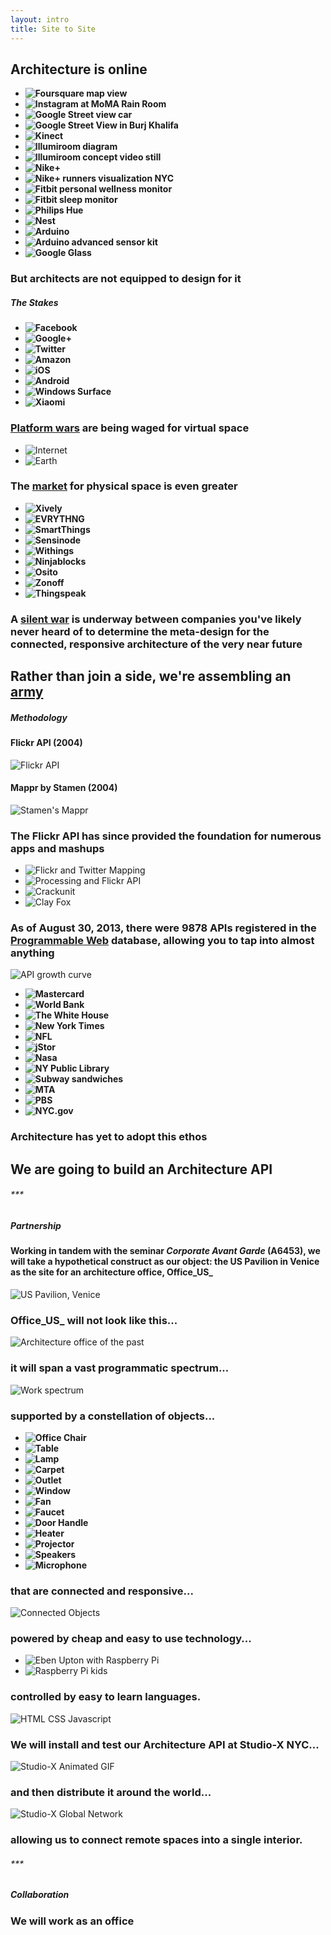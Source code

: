 ```yaml
---
layout: intro
title: Site to Site
---
```

## Architecture is online

*	__![Foursquare map view](http://s2.cdn.memeburn.com/wp-content/uploads/2012/06/New-Foursquare-Map.jpg)__
*	__![Instagram at MoMA Rain Room](http://24.media.tumblr.com/d3b5f277825c7e5d2779255c26bdfee4/tumblr_mox2yr0XcB1r1thfzo8_1280.jpg)__
*	__![Google Street view car](http://endthelie.com/wp-content/uploads/2012/05/Street-View-vehicle-Google.jpg)__
*	__![Google Street View in Burj Khalifa](http://9to5google.files.wordpress.com/2013/06/skyscraper.png?w=704&h=502)__
*	__![Kinect](http://www.extremetech.com/wp-content/uploads/2013/02/jackedkinectman.jpg)__
*	__![Illumiroom diagram](http://www.extremetech.com/wp-content/uploads/2013/01/microsoft-immersive-display-patent.jpg)__
*	__![Illumiroom concept video still](http://i2.cdnds.net/13/02/618x347/gaming-microsoft-illumi-room-concept-video-still.jpg)__
*	__![Nike+](http://cdn2.ubergizmo.com/wp-content/uploads/2013/01/Nike.jpg)__
*	__![Nike+ runners visualization NYC](http://www.fastcodesign.com/multisite_files/codesign/imagecache/inline-large/post-inline/Nike-Run-Map-1.jpg)__
*	__![Fitbit personal wellness monitor](http://www.healthyobsessions.net/wp-content/uploads/2010/12/fitbit-personal-wellness-monitor-xl.jpg)__
*	__![Fitbit sleep monitor](http://www.2wired2tired.com/wp-content/uploads/2013/03/Fitbit-Sleep.jpg)__
*	__![Philips Hue](http://cdn.macrumors.com/article-new/2013/05/philips_hue_starter_pack_iphone.jpg)__
*	__![Nest](http://cdn.macrumors.com/article-new/2012/05/nest_thermostat_iphone_app.jpg)__
*	__![Arduino](http://www.liquidware.com/system/0000/3648/Arduino_Uno_Angle.jpg)__
*	__![Arduino advanced sensor kit](http://www.dfrobot.com/image/cache/data/KIT0011/kit0011-600x600.jpg)__
*	__![Google Glass](http://www.droid-life.com/wp-content/uploads/2013/04/google-glass1.jpg)__


### But architects are not equipped to design for it

##### The Stakes

*	__![Facebook](http://www.webplatform.org/stewards/facebook/facebook_logo.png)__
*	__![Google+](http://www.n3rdabl3.co.uk/wp-content/uploads/2013/05/Google-Plus-Logo.png)__
*	__![Twitter](http://cdn.skattertech.com/files/2011/05/twitter-logo.jpg)__
*	__![Amazon](http://www.toxel.com/wp-content/uploads/2010/06/logo04.jpg)__
*	__![iOS](http://readingonscreen.files.wordpress.com/2013/04/ios-logo.jpg?w=750)__
*	__![Android](http://images.wallstcheatsheet.com/wp-content/uploads/2012/05/android-logo-white.png)__
*	__![Windows Surface](http://www.telos.com/emerging-technologies/capabilities/images/Microsoft-Surface-Logo.jpg)__
*	__![Xiaomi](http://androidspin.com/wp-content/uploads/2012/10/MIUIEs-Logo.png)__

### [Platform wars](http://techcrunch.com/2013/03/09/bring-on-the-platform-wars/) are being waged for virtual space


*	![Internet](https://raw.github.com/site2site/site2site.github.io/master/images/introduction/imageOfTheInternet.png)
*	![Earth](https://raw.github.com/site2site/site2site.github.io/master/images/introduction/blueMarble-Earth_650px.png)

### The [market](http://postscapes.com/internet-of-things-market-size) for physical space is even greater


*	__![Xively](http://blog.logmein.com/wp-content/uploads/2013/07/xively-logo-rgb-bluebg.png)__
*	__![EVRYTHNG](http://www.evrythng.com/wp-content/themes/evrytheme/img/logo.png)__
*	__![SmartThings](http://minnov8.com/site/wp-content/uploads/2013/03/smartthings-logo.jpg)__
*	__![Sensinode](https://partner.m2m.telekom.com/upload/CompanyImages/Sensinode%20Logo_344.jpg)__
*	__![Withings](http://tactiosoft.com/wp-content/uploads/2013/04/partners_withings.png)__
*	__![Ninjablocks](http://new.ninjablocks.com/media/logo_thumb.png)__
*	__![Osito](http://www.getosito.com/downloads/Osito.Logo.Stacked.png)__
*	__![Zonoff](https://si0.twimg.com/profile_images/1408173359/zonoff_cyan_on_square_480_px.jpg)__
*	__![Thingspeak](http://iobridge.com/technology/thingspeak/ThingSpeak_Logo.jpg)__



### A [silent war](http://www.wired.com/gadgetlab/2013/05/internet-of-things/) is underway between companies you've likely never heard of to determine the meta-design for the connected, responsive architecture of the very near future

## Rather than join a side, we're assembling an [army](https://github.com/organizations/site2site)


##### Methodology


#### Flickr API (2004)  
![Flickr API](http://img.clickonf5.org/it/HowToCreateAPIForFlickrAccountsToSharePi_D24B/flickr_api_request.gif)


#### Mappr by Stamen (2004)
![Stamen's Mappr](http://stamen.com/files/route66.jpg)


### The Flickr API has since provided the foundation for numerous apps and mashups

*	![Flickr and Twitter Mapping](http://farm7.static.flickr.com/6023/5912385701_470d2b97ac.jpg)
*	![Processing and Flickr API](http://api.ning.com/files/6CGVPUR09zgWHqiBzFexcLWniaxtO7kdN*YpTCHKGKCr3RmwcNRu-6xPcVkiKFEouiwzyK8n9fx0IuLilr2eaqPielQd2Uzf/flick13.png)
*	![Crackunit](http://www.crackunit.com/wp-content/uploads/2006/04/Picture%204.jpg)
*	![Clay Fox](http://www.clayfox.com/images/blog/flickrgraph.jpg)


### As of August 30, 2013, there were 9878 APIs registered in the [Programmable Web](http://www.programmableweb.com/) database, allowing you to tap into almost anything

![API growth curve](https://raw.github.com/site2site/site2site.github.io/master/images/introduction/API_GROWTH.png)


*	__![Mastercard](http://upload.wikimedia.org/wikipedia/en/b/b7/MasterCard_Logo.svg)__
*	__![World Bank](http://www.ranklogos.com/wp-content/uploads/2012/05/World-Bank-logo.jpg)__
*	__![The White House](http://www.concordia.lib.la.us/images/Links/the%20white%20house.jpg)__
*	__![New York Times](http://breadandwinechicago.com/wordpress/wp-content/uploads/2011/06/nytLogo.jpg)__
*	__![NFL](http://www.thebloggerconnection.com/wp-content/uploads/2012/09/nfl-logo.gif)__
*	__![jStor](http://blogs.warwick.ac.uk/images/libraryartsnews/2009/07/14/jstor_logo.jpg?maxWidth=500)__
*	__![Nasa](http://upload.wikimedia.org/wikipedia/commons/2/25/Nasa-logo.gif)__
*	__![NY Public Library](http://2.bp.blogspot.com/_6Y672X_Bfv0/TIYmsWqwxII/AAAAAAAAAVo/9V9nVlRRXr4/s320/NYPL_logo1_black_pos.JPG)__
*	__![Subway sandwiches](http://lonelyconservative.com/wp-content/uploads/2013/07/subway-logo-eat-fresh-2.jpg)__
*	__![MTA](http://statepolitics.lohudblogs.com/files/2011/12/mta-logo.jpg)__
*	__![PBS](http://www.nerdist.com/wp-content/uploads/2010/10/pbs_logo-365x300.jpg)__
*	__![NYC.gov](http://www.nyc.gov/html/misc/html/tour/images/NYCgov_logo.gif)__


### Architecture has yet to adopt this ethos

## We are going to build an Architecture API

###### \*\*\*

##### Partnership

#### Working in tandem with the seminar _Corporate Avant Garde_ (A6453), we will take a hypothetical construct as our object: the US Pavilion in Venice as the site for an architecture office, Office_US_

![US Pavilion, Venice](http://photos.state.gov/libraries/italy/164264/Images_001_001/20130123venice500x234.jpg)

### Office_US_ will not look like this...

![Architecture office of the past](http://upload.wikimedia.org/wikipedia/commons/thumb/b/b2/Architects-office.jpg/800px-Architects-office.jpg)

### it will span a vast programmatic spectrum...

![Work spectrum](https://raw.github.com/site2site/site2site.github.io/master/images/introduction/work_spectrum.png)

### supported by a constellation of objects...

*	__![Office Chair](https://rawgithub.com/site2site/site2site.github.io/master/images/introduction/office_chair.svg)__
*	__![Table](https://rawgithub.com/site2site/site2site.github.io/master/images/introduction/table.svg)__
*	__![Lamp](https://rawgithub.com/site2site/site2site.github.io/master/images/introduction/lamp.svg)__
*	__![Carpet](https://rawgithub.com/site2site/site2site.github.io/master/images/introduction/carpet.svg)__
*	__![Outlet](https://rawgithub.com/site2site/site2site.github.io/master/images/introduction/outlet.svg)__
*	__![Window](https://rawgithub.com/site2site/site2site.github.io/master/images/introduction/window.svg)__
*	__![Fan](https://rawgithub.com/site2site/site2site.github.io/master/images/introduction/fan.svg)__
*	__![Faucet](https://rawgithub.com/site2site/site2site.github.io/master/images/introduction/faucet.svg)__
*	__![Door Handle](https://rawgithub.com/site2site/site2site.github.io/master/images/introduction/door_handle.svg)__
*	__![Heater](https://rawgithub.com/site2site/site2site.github.io/master/images/introduction/heater.svg)__
*	__![Projector](https://rawgithub.com/site2site/site2site.github.io/master/images/introduction/projector.svg)__
*	__![Speakers](https://rawgithub.com/site2site/site2site.github.io/master/images/introduction/speakers.svg)__
*	__![Microphone](https://rawgithub.com/site2site/site2site.github.io/master/images/introduction/microphone.svg)__

### that are connected and responsive...

![Connected Objects](https://raw.github.com/site2site/site2site.github.io/master/images/introduction/connected_objects.gif)

### powered by cheap and easy to use technology...

*	![Eben Upton with Raspberry Pi](http://i2.cdn.turner.com/cnn/dam/assets/121220065212-raspberry-pi-close-up-horizontal-gallery.jpg)
*	![Raspberry Pi kids](http://www.raspberrypi.org/wp-content/uploads/2012/10/SSLHoF-Rpi-and-Lego-WeDo-5.jpeg)

### controlled by easy to learn languages.

![HTML CSS Javascript](http://www.virtualsciences.nl/over-ons/expertise/open-source-software/html5fam.jpg)


### We will install and test our Architecture API at Studio-X NYC...

![Studio-X Animated GIF](https://raw.github.com/site2site/site2site.github.io/master/images/introduction/studioX_worm.gif)


### and then distribute it around the world...

![Studio-X Global Network](https://raw.github.com/site2site/site2site.github.io/master/images/introduction/studio-x_continuousInterior_animated_LR.gif)


### allowing us to connect remote spaces into a single interior.

###### \*\*\*

##### Collaboration

### We will work as an office
